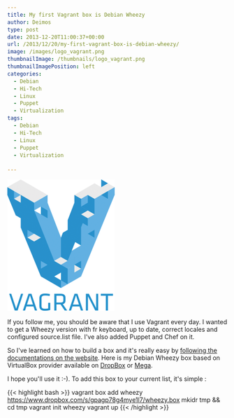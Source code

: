 ```yaml
---
title: My first Vagrant box is Debian Wheezy
author: Deimos
type: post
date: 2013-12-20T11:00:37+00:00
url: /2013/12/20/my-first-vagrant-box-is-debian-wheezy/
image: /images/logo_vagrant.png
thumbnailImage: /thumbnails/logo_vagrant.png
thumbnailImagePosition: left
categories:
  - Debian
  - Hi-Tech
  - Linux
  - Puppet
  - Virtualization
tags:
  - Debian
  - Hi-Tech
  - Linux
  - Puppet
  - Virtualization

---
```

![Vagrant-logo](/images/logo_vagrant.png)

If you follow me, you should be aware that I use Vagrant every day. I wanted to get a Wheezy version with fr keyboard, up to date, correct locales and configured source.list file. I've also added Puppet and Chef on it.

So I've learned on how to build a box and it's really easy by [following the documentations on the website](http://docs.vagrantup.com/v2/boxes/base.html). Here is my Debian Wheezy box based on VirtualBox provider available on [DropBox](https://www.dropbox.com/s/gpagp78g4mye1l7/wheezy.box) or [Mega](https://mega.co.nz/#!25olxQQR!e07S0lQbHcNLwOE8y47Foy7451gZq-l2SNB4W7ZYZqw).

I hope you'll use it :-). To add this box to your current list, it's simple :

{{< highlight bash >}}
vagrant box add wheezy https://www.dropbox.com/s/gpagp78g4mye1l7/wheezy.box
mkidr tmp && cd tmp
vagrant init wheezy
vagrant up
{{< /highlight >}}
